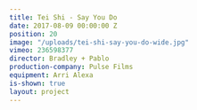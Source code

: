 ```yaml
---
title: Tei Shi - Say You Do
date: 2017-08-09 00:00:00 Z
position: 20
image: "/uploads/tei-shi-say-you-do-wide.jpg"
vimeo: 236598377
director: Bradley + Pablo
production-company: Pulse Films
equipment: Arri Alexa
is-shown: true
layout: project
---
```


